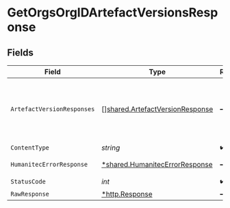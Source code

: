 # GetOrgsOrgIDArtefactVersionsResponse


## Fields

| Field                                                                              | Type                                                                               | Required                                                                           | Description                                                                        |
| ---------------------------------------------------------------------------------- | ---------------------------------------------------------------------------------- | ---------------------------------------------------------------------------------- | ---------------------------------------------------------------------------------- |
| `ArtefactVersionResponses`                                                         | [][shared.ArtefactVersionResponse](../../models/shared/artefactversionresponse.md) | :heavy_minus_sign:                                                                 | A list of Artefact Versions registered with your organization.<br/><br/>           |
| `ContentType`                                                                      | *string*                                                                           | :heavy_check_mark:                                                                 | N/A                                                                                |
| `HumanitecErrorResponse`                                                           | [*shared.HumanitecErrorResponse](../../models/shared/humanitecerrorresponse.md)    | :heavy_minus_sign:                                                                 | Bad request.<br/><br/>                                                             |
| `StatusCode`                                                                       | *int*                                                                              | :heavy_check_mark:                                                                 | N/A                                                                                |
| `RawResponse`                                                                      | [*http.Response](https://pkg.go.dev/net/http#Response)                             | :heavy_minus_sign:                                                                 | N/A                                                                                |